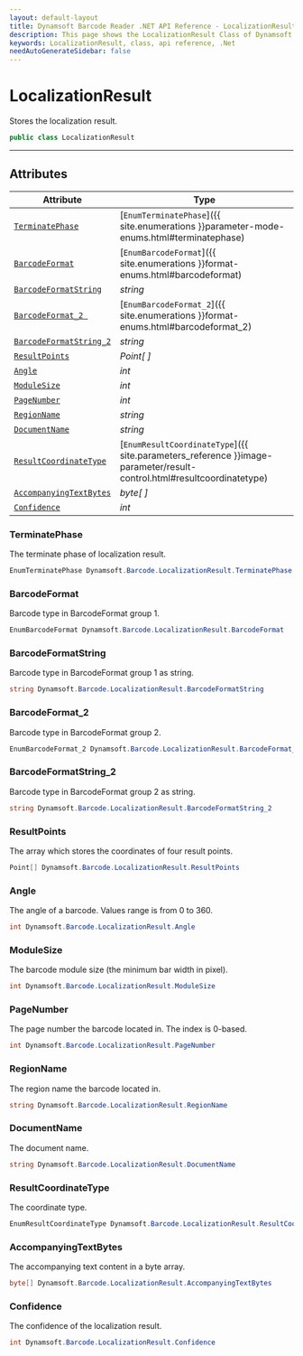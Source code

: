 ```yaml
---
layout: default-layout
title: Dynamsoft Barcode Reader .NET API Reference - LocalizationResult Class
description: This page shows the LocalizationResult Class of Dynamsoft Barcode Reader for .NET SDK.
keywords: LocalizationResult, class, api reference, .Net
needAutoGenerateSidebar: false
---
```



# LocalizationResult
Stores the localization result.

```csharp
public class LocalizationResult
```  
  
---
  

## Attributes
  
| Attribute | Type |
|---------- | ---- |
| [`TerminatePhase`](#terminatephase) | [`EnumTerminatePhase`]({{ site.enumerations }}parameter-mode-enums.html#terminatephase) |
| [`BarcodeFormat`](#barcodeformat) | [`EnumBarcodeFormat`]({{ site.enumerations }}format-enums.html#barcodeformat) |
| [`BarcodeFormatString`](#barcodeformatstring) | *string* |
| [`BarcodeFormat_2 `](#barcodeformat_2 ) | [`EnumBarcodeFormat_2`]({{ site.enumerations }}format-enums.html#barcodeformat_2) |
| [`BarcodeFormatString_2`](#barcodeformatstring_2) | *string* |
| [`ResultPoints`](#resultpoints) | *Point[ ]* |
| [`Angle`](#angle) | *int* |
| [`ModuleSize`](#modulesize) | *int* |
| [`PageNumber`](#pagenumber) | *int* |
| [`RegionName`](#regionname) | *string* |
| [`DocumentName`](#documentname)| *string* |
| [`ResultCoordinateType`](#resultcoordinatetype) | [`EnumResultCoordinateType`]({{ site.parameters_reference }}image-parameter/result-control.html#resultcoordinatetype) |
| [`AccompanyingTextBytes`](#accompanyingtextbytes) | *byte[ ]* |
| [`Confidence`](#confidence) | *int* |


### TerminatePhase
The terminate phase of localization result.

```csharp
EnumTerminatePhase Dynamsoft.Barcode.LocalizationResult.TerminatePhase
```

### BarcodeFormat
Barcode type in BarcodeFormat group 1.

```csharp
EnumBarcodeFormat Dynamsoft.Barcode.LocalizationResult.BarcodeFormat
```

### BarcodeFormatString
Barcode type in BarcodeFormat group 1 as string.

```csharp
string Dynamsoft.Barcode.LocalizationResult.BarcodeFormatString
```

### BarcodeFormat_2
Barcode type in BarcodeFormat group 2.

```csharp
EnumBarcodeFormat_2 Dynamsoft.Barcode.LocalizationResult.BarcodeFormat_2
```

### BarcodeFormatString_2
Barcode type in BarcodeFormat group 2 as string.

```csharp
string Dynamsoft.Barcode.LocalizationResult.BarcodeFormatString_2
```

### ResultPoints
The array which stores the coordinates of four result points. 

```csharp
Point[] Dynamsoft.Barcode.LocalizationResult.ResultPoints
```

### Angle
The angle of a barcode. Values range is from 0 to 360.

```csharp
int Dynamsoft.Barcode.LocalizationResult.Angle
```

### ModuleSize
The barcode module size (the minimum bar width in pixel).

```csharp
int Dynamsoft.Barcode.LocalizationResult.ModuleSize
```

### PageNumber
The page number the barcode located in. The index is 0-based.

```csharp
int Dynamsoft.Barcode.LocalizationResult.PageNumber
```

### RegionName
The region name the barcode located in.

```csharp
string Dynamsoft.Barcode.LocalizationResult.RegionName
```

### DocumentName
The document name.

```csharp
string Dynamsoft.Barcode.LocalizationResult.DocumentName
```

### ResultCoordinateType
The coordinate type.

```csharp
EnumResultCoordinateType Dynamsoft.Barcode.LocalizationResult.ResultCoordinateType
```

### AccompanyingTextBytes
The accompanying text content in a byte array.

```csharp
byte[] Dynamsoft.Barcode.LocalizationResult.AccompanyingTextBytes
```

### Confidence
The confidence of the localization result.

```csharp
int Dynamsoft.Barcode.LocalizationResult.Confidence
```
